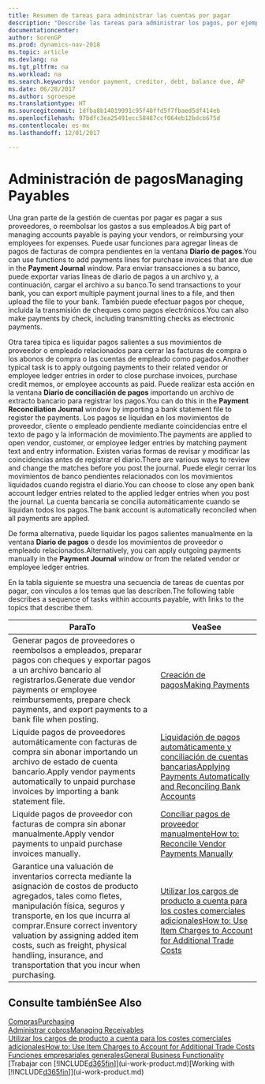```yaml
---
title: Resumen de tareas para administrar las cuentas por pagar
description: "Describe las tareas para administrar los pagos, por ejemplo, los pagos a acreedores o la liquidación de pagos salientes en movimientos para cerrar facturas o abonos."
documentationcenter: 
author: SorenGP
ms.prod: dynamics-nav-2018
ms.topic: article
ms.devlang: na
ms.tgt_pltfrm: na
ms.workload: na
ms.search.keywords: vendor payment, creditor, debt, balance due, AP
ms.date: 06/28/2017
ms.author: sgroespe
ms.translationtype: HT
ms.sourcegitcommit: 1dfba8b14019991c95f40ffd5f7fbaed5df414eb
ms.openlocfilehash: 97bdfc3ea25491ecc58487ccf064eb12bdcb675d
ms.contentlocale: es-mx
ms.lasthandoff: 12/01/2017

---
```

# <a name="managing-payables"></a><span data-ttu-id="cbc43-103">Administración de pagos</span><span class="sxs-lookup"><span data-stu-id="cbc43-103">Managing Payables</span></span>
<span data-ttu-id="cbc43-104">Una gran parte de la gestión de cuentas por pagar es pagar a sus proveedores, o reembolsar los gastos a sus empleados.</span><span class="sxs-lookup"><span data-stu-id="cbc43-104">A big part of managing accounts payable is paying your vendors, or reimbursing your employees for expenses.</span></span> <span data-ttu-id="cbc43-105">Puede usar funciones para agregar líneas de pagos de facturas de compra pendientes en la ventana **Diario de pagos**.</span><span class="sxs-lookup"><span data-stu-id="cbc43-105">You can use functions to add payments lines for purchase invoices that are due in the **Payment Journal** window.</span></span> <span data-ttu-id="cbc43-106">Para enviar transacciones a su banco, puede exportar varias líneas de diario de pagos a un archivo y, a continuación, cargar el archivo a su banco.</span><span class="sxs-lookup"><span data-stu-id="cbc43-106">To send transactions to your bank, you can export multiple payment journal lines to a file, and then upload the file to your bank.</span></span> <span data-ttu-id="cbc43-107">También puede efectuar pagos por cheque, incluida la transmisión de cheques como pagos electrónicos.</span><span class="sxs-lookup"><span data-stu-id="cbc43-107">You can also make payments by check, including transmitting checks as electronic payments.</span></span>

<span data-ttu-id="cbc43-108">Otra tarea típica es liquidar pagos salientes a sus movimientos de proveedor o empleado relacionados para cerrar las facturas de compra o los abonos de compra o las cuentas de empleado como pagados.</span><span class="sxs-lookup"><span data-stu-id="cbc43-108">Another typical task is to apply outgoing payments to their related vendor or employee ledger entries in order to close purchase invoices, purchase credit memos, or employee accounts as paid.</span></span> <span data-ttu-id="cbc43-109">Puede realizar esta acción en la ventana **Diario de conciliación de pagos** importando un archivo de extracto bancario para registrar los pagos.</span><span class="sxs-lookup"><span data-stu-id="cbc43-109">You can do this in the **Payment Reconciliation Journal** window by importing a bank statement file to register the payments.</span></span> <span data-ttu-id="cbc43-110">Los pagos se liquidan en los movimientos de proveedor, cliente o empleado pendiente mediante coincidencias entre el texto de pago y la información de movimiento.</span><span class="sxs-lookup"><span data-stu-id="cbc43-110">The payments are applied to open vendor, customer, or employee ledger entries by matching payment text and entry information.</span></span> <span data-ttu-id="cbc43-111">Existen varias formas de revisar y modificar las coincidencias antes de registrar el diario.</span><span class="sxs-lookup"><span data-stu-id="cbc43-111">There are various ways to review and change the matches before you post the journal.</span></span> <span data-ttu-id="cbc43-112">Puede elegir cerrar los movimientos de banco pendientes relacionados con los movimientos liquidados cuando registra el diario.</span><span class="sxs-lookup"><span data-stu-id="cbc43-112">You can choose to close any open bank account ledger entries related to the applied ledger entries when you post the journal.</span></span> <span data-ttu-id="cbc43-113">La cuenta bancaria se concilia automáticamente cuando se liquidan todos los pagos.</span><span class="sxs-lookup"><span data-stu-id="cbc43-113">The bank account is automatically reconciled when all payments are applied.</span></span>

<span data-ttu-id="cbc43-114">De forma alternativa, puede liquidar los pagos salientes manualmente en la ventana **Diario de pagos** o desde los movimientos de proveedor o empleado relacionados.</span><span class="sxs-lookup"><span data-stu-id="cbc43-114">Alternatively, you can apply outgoing payments manually in the **Payment Journal** window or from the related vendor or employee ledger entries.</span></span>

<span data-ttu-id="cbc43-115">En la tabla siguiente se muestra una secuencia de tareas de cuentas por pagar, con vínculos a los temas que las describen.</span><span class="sxs-lookup"><span data-stu-id="cbc43-115">The following table describes a sequence of tasks within accounts payable, with links to the topics that describe them.</span></span>

| <span data-ttu-id="cbc43-116">Para</span><span class="sxs-lookup"><span data-stu-id="cbc43-116">To</span></span> | <span data-ttu-id="cbc43-117">Vea</span><span class="sxs-lookup"><span data-stu-id="cbc43-117">See</span></span> |
| --- | --- |
| <span data-ttu-id="cbc43-118">Generar pagos de proveedores o reembolsos a empleados, preparar pagos con cheques y exportar pagos a un archivo bancario al registrarlos.</span><span class="sxs-lookup"><span data-stu-id="cbc43-118">Generate due vendor payments or employee reimbursements, prepare check payments, and export payments to a bank file when posting.</span></span> |[<span data-ttu-id="cbc43-119">Creación de pagos</span><span class="sxs-lookup"><span data-stu-id="cbc43-119">Making Payments</span></span>](payables-make-payments.md) |
| <span data-ttu-id="cbc43-120">Liquide pagos de proveedores automáticamente con facturas de compra sin abonar importando un archivo de estado de cuenta bancario.</span><span class="sxs-lookup"><span data-stu-id="cbc43-120">Apply vendor payments automatically to unpaid purchase invoices by importing a bank statement file.</span></span> |[<span data-ttu-id="cbc43-121">Liquidación de pagos automáticamente y conciliación de cuentas bancarias</span><span class="sxs-lookup"><span data-stu-id="cbc43-121">Applying Payments Automatically and Reconciling Bank Accounts</span></span>](receivables-apply-payments-auto-reconcile-bank-accounts.md) |
| <span data-ttu-id="cbc43-122">Liquide pagos de proveedor con facturas de compra sin abonar manualmente.</span><span class="sxs-lookup"><span data-stu-id="cbc43-122">Apply vendor payments to unpaid purchase invoices manually.</span></span> |[<span data-ttu-id="cbc43-123">Conciliar pagos de proveedor manualmente</span><span class="sxs-lookup"><span data-stu-id="cbc43-123">How to: Reconcile Vendor Payments Manually</span></span>](payables-how-apply-purchase-transactions-manually.md) |
|<span data-ttu-id="cbc43-124">Garantice una valuación de inventarios correcta mediante la asignación de costos de producto agregados, tales como fletes, manipulación física, seguros y transporte, en los que incurra al comprar.</span><span class="sxs-lookup"><span data-stu-id="cbc43-124">Ensure correct inventory valuation by assigning added item costs, such as freight, physical handling, insurance, and transportation that you incur when purchasing.</span></span>|[<span data-ttu-id="cbc43-125">Utilizar los cargos de producto a cuenta para los costes comerciales adicionales</span><span class="sxs-lookup"><span data-stu-id="cbc43-125">How to: Use Item Charges to Account for Additional Trade Costs</span></span>](payables-how-assign-item-charges.md)|

## <a name="see-also"></a><span data-ttu-id="cbc43-126">Consulte también</span><span class="sxs-lookup"><span data-stu-id="cbc43-126">See Also</span></span>
[<span data-ttu-id="cbc43-127">Compras</span><span class="sxs-lookup"><span data-stu-id="cbc43-127">Purchasing</span></span>](purchasing-manage-purchasing.md)  
[<span data-ttu-id="cbc43-128">Administrar cobros</span><span class="sxs-lookup"><span data-stu-id="cbc43-128">Managing Receivables</span></span>](receivables-manage-receivables.md)  
[<span data-ttu-id="cbc43-129">Utilizar los cargos de producto a cuenta para los costes comerciales adicionales</span><span class="sxs-lookup"><span data-stu-id="cbc43-129">How to: Use Item Charges to Account for Additional Trade Costs</span></span>](payables-how-assign-item-charges.md)  
[<span data-ttu-id="cbc43-130">Funciones empresariales generales</span><span class="sxs-lookup"><span data-stu-id="cbc43-130">General Business Functionality</span></span>](ui-across-business-areas.md)  
<span data-ttu-id="cbc43-131">[Trabajar con [!INCLUDE[d365fin](includes/d365fin_md.md)]](ui-work-product.md)</span><span class="sxs-lookup"><span data-stu-id="cbc43-131">[Working with [!INCLUDE[d365fin](includes/d365fin_md.md)]](ui-work-product.md)</span></span>

